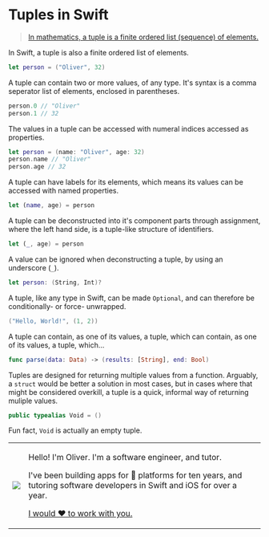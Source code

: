# Tuples in Swift

> [In mathematics, a tuple is a finite ordered list (sequence) of elements.](https://en.wikipedia.org/wiki/Tuple)

In Swift, a tuple is also a finite ordered list of elements.

```swift
let person = ("Oliver", 32)
```

A tuple can contain two or more values, of any type. It's syntax is a comma seperator list of elements, enclosed in parentheses.

```swift
person.0 // "Oliver"
person.1 // 32
```

The values in a tuple can be accessed with numeral indices accessed as properties.

```swift
let person = (name: "Oliver", age: 32)
person.name // "Oliver"
person.age // 32
```

A tuple can have labels for its elements, which means its values can be accessed with named properties.

```swift
let (name, age) = person
```

A tuple can be deconstructed into it's component parts through assignment, where the left hand side, is a tuple-like structure of identifiers.

```swift
let (_, age) = person
```

A value can be ignored when deconstructing a tuple, by using an underscore (`_`).

```swift
let person: (String, Int)?
```

A tuple, like any type in Swift, can be made `Optional`, and can therefore be conditionally- or force- unwrapped. 

```swift
("Hello, World!", (1, 2))
```

A tuple can contain, as one of its values, a tuple, which can contain, as one of its values, a tuple, which...

```swift
func parse(data: Data) -> (results: [String], end: Bool)
```

Tuples are designed for returning multiple values from a function. Arguably, a `struct` would be better a solution in most cases, but in cases where that might be considered overkill, a tuple is a quick, informal way of returning muliple values.

```swift
public typealias Void = ()
```

Fun fact, `Void` is actually an empty tuple.

<table>
<tr>
<td><img src="https://oliverrussellwhite.github.io/hero.png"></td>
<td>
<p>Hello! I'm Oliver. I'm a software engineer, and tutor.</p>
<p>I've been building apps for &#63743; platforms for ten years, and tutoring software developers in Swift and iOS for over a year.</p>
<p><a href="mailto:fortandlangley@gmail.com">I would ♥︎ to work with you.</a></p>
</td>
</tr>
</table>